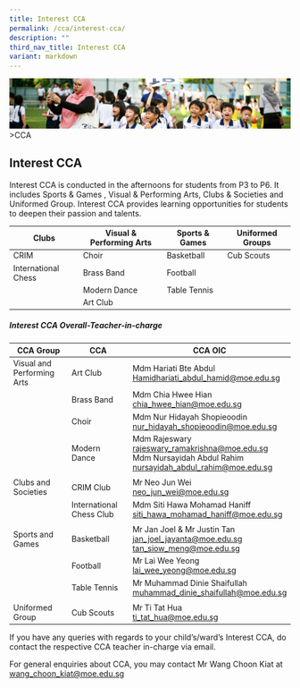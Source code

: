 ```yaml
---
title: Interest CCA
permalink: /cca/interest-cca/
description: ""
third_nav_title: Interest CCA
variant: markdown
---
```

![](/images/CCA/CCA_02.jpg)
&gt;CCA

## Interest CCA
Interest CCA is conducted in the afternoons for students from P3 to P6. It includes Sports &amp; Games
, Visual &amp; Performing Arts, Clubs &amp; Societies and 
Uniformed Group. Interest CCA provides learning opportunities for students to deepen their passion and talents.


| Clubs | Visual &amp; Performing Arts | Sports &amp; Games  | Uniformed Groups |
| -------- | -------- | -------- | -------- |
|CRIM      | Choir     | Basketball     | Cub Scouts     |
| International Chess | Brass Band | Football |  |
|  | Modern Dance | Table Tennis|
||Art Club||

##### Interest CCA Overall-Teacher-in-charge

| CCA Group | CCA | CCA OIC |
| -------- | -------- | -------- |
| Visual and Performing Arts | Art Club |  Mdm Hariati Bte Abdul<br>[Hamidhariati_abdul_hamid@moe.edu.sg](Hamidhariati_abdul_hamid@moe.edu.sg)|
| |Brass Band | Mdm Chia Hwee Hian <br>[chia_hwee_hian@moe.edu.sg](chia_hwee_hian@moe.edu.sg) |
| |Choir  |Mdm Nur Hidayah Shopieoodin <br>[nur_hidayah_shopieoodin@moe.edu.sg](nur_hidayah_shopieoodin@moe.edu.sg)|
| |Modern Dance  | Mdm Rajeswary <br>[rajeswary_ramakrishna@moe.edu.sg](rajeswary_ramakrishna@moe.edu.sg)<br>Mdm Nursayidah Abdul Rahim <br>[nursayidah_abdul_rahim@moe.edu.sg](nursayidah_abdul_rahim@moe.edu.sg) |
||||
| Clubs and Societies |CRIM Club| Mr Neo Jun Wei <br>[neo_jun_wei@moe.edu.sg](neo_jun_wei@moe.edu.sg)|
|| International Chess Club |Mdm Siti Hawa Mohamad Haniff <br>[siti_hawa_mohamad_haniff@moe.edu.sg](siti_hawa_mohamad_haniff@moe.edu.sg)|
||||
| Sports and Games|Basketball |Mr Jan Joel &amp; Mr Justin Tan <br>[jan_joel_jayanta@moe.edu.sg](jan_joel_jayanta@moe.edu.sg)<br> [tan_siow_meng@moe.edu.sg](tan_siow_meng@moe.edu.sg)|
|| Football | Mr Lai Wee Yeong<br> [lai_wee_yeong@moe.edu.sg](lai_wee_yeong@moe.edu.sg)|
|| Table Tennis | Mr Muhammad Dinie Shaifullah <br>[muhammad_dinie_shaifullah@moe.edu.sg](muhammad_dinie_shaifullah@moe.edu.sg)|
||||
| Uniformed Group | Cub Scouts | Mr Ti Tat Hua <br>[ti_tat_hua@moe.edu.sg](ti_tat_hua@moe.edu.sg)|

If you have any queries with regards to your child’s/ward’s Interest CCA, do contact the respective CCA teacher
in-charge via email. 

For general enquiries about CCA, you may contact Mr Wang Choon Kiat at [wang_choon_kiat@moe.edu.sg](chua_gim_peng_gin@moe.edu.sg)